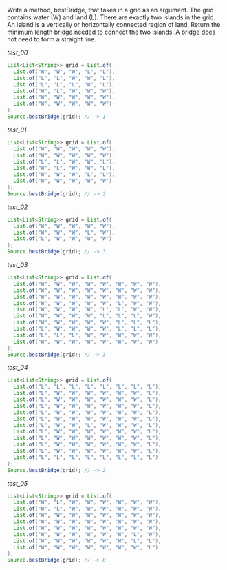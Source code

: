 Write a method, bestBridge, that takes in a grid as an argument. The grid contains water (W) and land (L). There are exactly two islands in the grid. An island is a vertically or horizontally connected region of land. Return the minimum length bridge needed to connect the two islands. A bridge does not need to form a straight line.

_test_00_

```java
List<List<String>> grid = List.of(
  List.of("W", "W", "W", "L", "L"),
  List.of("L", "L", "W", "W", "L"),
  List.of("L", "L", "L", "W", "L"),
  List.of("W", "L", "W", "W", "W"),
  List.of("W", "W", "W", "W", "W"),
  List.of("W", "W", "W", "W", "W")
);
Source.bestBridge(grid); // -> 1
```

_test_01_

```java
List<List<String>> grid = List.of(
  List.of("W", "W", "W", "W", "W"),
  List.of("W", "W", "W", "W", "W"),
  List.of("L", "L", "W", "W", "L"),
  List.of("W", "L", "W", "W", "L"),
  List.of("W", "W", "W", "L", "L"),
  List.of("W", "W", "W", "W", "W")
);
Source.bestBridge(grid); // -> 2
```

_test_02_

```java
List<List<String>> grid = List.of(
  List.of("W", "W", "W", "W", "W"),
  List.of("W", "W", "W", "L", "W"),
  List.of("L", "W", "W", "W", "W")
);
Source.bestBridge(grid); // -> 3
```

_test_03_

```java
List<List<String>> grid = List.of(
  List.of("W", "W", "W", "W", "W", "W", "W", "W"),
  List.of("W", "W", "W", "W", "W", "W", "W", "W"),
  List.of("W", "W", "W", "W", "W", "W", "W", "W"),
  List.of("W", "W", "W", "W", "W", "L", "W", "W"),
  List.of("W", "W", "W", "W", "L", "L", "W", "W"),
  List.of("W", "W", "W", "W", "L", "L", "L", "W"),
  List.of("W", "W", "W", "W", "W", "L", "L", "L"),
  List.of("L", "W", "W", "W", "W", "L", "L", "L"),
  List.of("L", "L", "L", "W", "W", "W", "W", "W"),
  List.of("W", "W", "W", "W", "W", "W", "W", "W")
);
Source.bestBridge(grid); // -> 3
```

_test_04_

```java
List<List<String>> grid = List.of(
  List.of("L", "L", "L", "L", "L", "L", "L", "L"),
  List.of("L", "W", "W", "W", "W", "W", "W", "L"),
  List.of("L", "W", "W", "W", "W", "W", "W", "L"),
  List.of("L", "W", "W", "W", "W", "W", "W", "L"),
  List.of("L", "W", "W", "W", "W", "W", "W", "L"),
  List.of("L", "W", "W", "W", "W", "W", "W", "L"),
  List.of("L", "W", "W", "L", "W", "W", "W", "L"),
  List.of("L", "W", "W", "W", "W", "W", "W", "L"),
  List.of("L", "W", "W", "W", "W", "W", "W", "L"),
  List.of("L", "W", "W", "W", "W", "W", "W", "L"),
  List.of("L", "W", "W", "W", "W", "W", "W", "L"),
  List.of("L", "L", "L", "L", "L", "L", "L", "L")
);
Source.bestBridge(grid); // -> 2
```

_test_05_

```java
List<List<String>> grid = List.of(
  List.of("W", "L", "W", "W", "W", "W", "W", "W"),
  List.of("W", "L", "W", "W", "W", "W", "W", "W"),
  List.of("W", "W", "W", "W", "W", "W", "W", "W"),
  List.of("W", "W", "W", "W", "W", "W", "W", "W"),
  List.of("W", "W", "W", "W", "W", "W", "W", "W"),
  List.of("W", "W", "W", "W", "W", "W", "L", "W"),
  List.of("W", "W", "W", "W", "W", "W", "L", "L"),
  List.of("W", "W", "W", "W", "W", "W", "W", "L")
);
Source.bestBridge(grid); // -> 8
```
